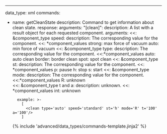 ---

data_type: xml
commands:

- name: getCleanState
  description: Command to get information about clean state.
  response:
  arguments:
  "[clean]":
  description: A list with a result object for each requested component.
  arguments:
  <<: &component_type
  speed:
  description: The corresponding value for the component.
  <<: *component_values
  strong: max force of vacuum
  auto: min force of vacuum
  <<: &component_type
  type:
  description: The corresponding value for the component.
<<:*component_values
  auto: auto clean
  border: border clean
  spot: spot clean
  <<: &component_type
  st:
  description: The corresponding value for the component.
  <<: *component_values
  p: pause
  h: stop
  s: start
  <<: &component_type
  mode:
  description: The corresponding value for the component.
<<:*component_values
  R: unknown  
   <<: &component_type
  t and a:
  description: unknown.
  <<: \*component_values
  int: unknown

        example: >-
          [
            <clean type='auto' speed='standard' st='h' mode='R' t='100' a='100'/>
          ]

  {% include 'advanced/data_types/commands-template.jinja2' %}
